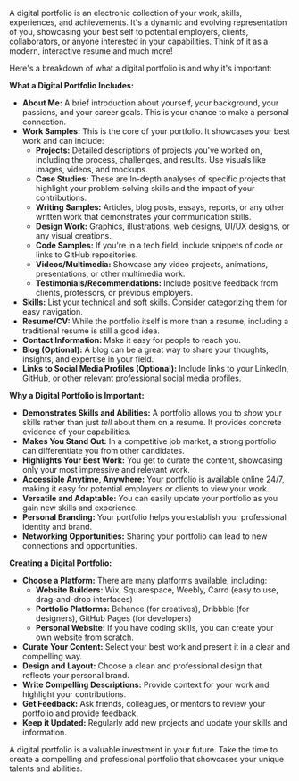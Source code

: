 A digital portfolio is an electronic collection of your work, skills, experiences, and achievements. It's a dynamic and evolving representation of you, showcasing your best self to potential employers, clients, collaborators, or anyone interested in your capabilities.  Think of it as a modern, interactive resume and much more!

Here's a breakdown of what a digital portfolio is and why it's important:

**What a Digital Portfolio Includes:**

* **About Me:** A brief introduction about yourself, your background, your passions, and your career goals.  This is your chance to make a personal connection.
* **Work Samples:** This is the core of your portfolio.  It showcases your best work and can include:
    * **Projects:** Detailed descriptions of projects you've worked on, including the process, challenges, and results.  Use visuals like images, videos, and mockups.
    * **Case Studies:** These are In-depth analyses of specific projects that highlight your problem-solving skills and the impact of your contributions.
    * **Writing Samples:** Articles, blog posts, essays, reports, or any other written work that demonstrates your communication skills.
    * **Design Work:** Graphics, illustrations, web designs, UI/UX designs, or any visual creations.
    * **Code Samples:** If you're in a tech field, include snippets of code or links to GitHub repositories.
    * **Videos/Multimedia:**  Showcase any video projects, animations, presentations, or other multimedia work.
    * **Testimonials/Recommendations:**  Include positive feedback from clients, professors, or previous employers.
* **Skills:** List your technical and soft skills.  Consider categorizing them for easy navigation.
* **Resume/CV:**  While the portfolio itself is more than a resume, including a traditional resume is still a good idea.
* **Contact Information:** Make it easy for people to reach you.
* **Blog (Optional):**  A blog can be a great way to share your thoughts, insights, and expertise in your field.
* **Links to Social Media Profiles (Optional):**  Include links to your LinkedIn, GitHub, or other relevant professional social media profiles.

**Why a Digital Portfolio is Important:**

* **Demonstrates Skills and Abilities:**  A portfolio allows you to *show* your skills rather than just *tell* about them on a resume.  It provides concrete evidence of your capabilities.
* **Makes You Stand Out:**  In a competitive job market, a strong portfolio can differentiate you from other candidates.
* **Highlights Your Best Work:**  You get to curate the content, showcasing only your most impressive and relevant work.
* **Accessible Anytime, Anywhere:**  Your portfolio is available online 24/7, making it easy for potential employers or clients to view your work.
* **Versatile and Adaptable:**  You can easily update your portfolio as you gain new skills and experience.
* **Personal Branding:**  Your portfolio helps you establish your professional identity and brand.
* **Networking Opportunities:**  Sharing your portfolio can lead to new connections and opportunities.

**Creating a Digital Portfolio:**

* **Choose a Platform:** There are many platforms available, including:
    * **Website Builders:** Wix, Squarespace, Weebly, Carrd (easy to use, drag-and-drop interfaces)
    * **Portfolio Platforms:** Behance (for creatives), Dribbble (for designers), GitHub Pages (for developers)
    * **Personal Website:**  If you have coding skills, you can create your own website from scratch.
* **Curate Your Content:** Select your best work and present it in a clear and compelling way.
* **Design and Layout:** Choose a clean and professional design that reflects your personal brand.
* **Write Compelling Descriptions:**  Provide context for your work and highlight your contributions.
* **Get Feedback:** Ask friends, colleagues, or mentors to review your portfolio and provide feedback.
* **Keep it Updated:** Regularly add new projects and update your skills and information.

A digital portfolio is a valuable investment in your future.  Take the time to create a compelling and professional portfolio that showcases your unique talents and abilities.
